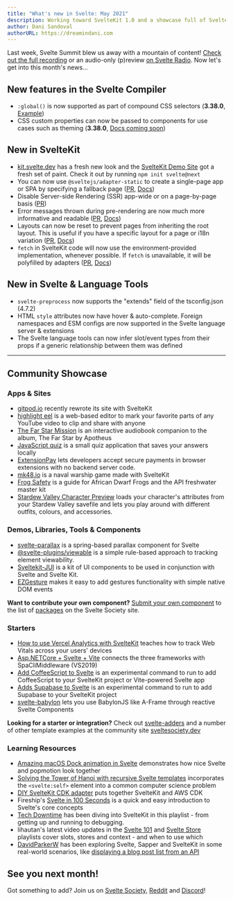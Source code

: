 ```yaml
---
title: "What's new in Svelte: May 2021"
description: Working toward SvelteKit 1.0 and a showcase full of SvelteKit sites!
author: Dani Sandoval
authorURL: https://dreamindani.com
---
```


Last week, Svelte Summit blew us away with a mountain of content! [Check out the full recording](https://www.youtube.com/watch?v=fnr9XWvjJHw) or an audio-only (p)review [on Svelte Radio](https://www.svelteradio.com/episodes/svelte-summit-party-episode). Now let's get into this month's news...

## New features in the Svelte Compiler

- `:global()` is now supported as part of compound CSS selectors (**3.38.0**, [Example](https://svelte.dev/repl/54148fd2af484f2c84977c94e523c7c5?version=3.38.0))
- CSS custom properties can now be passed to components for use cases such as theming (**3.38.0**, [Docs coming soon](https://github.com/sveltejs/svelte/issues/6268))

## New in SvelteKit

- [kit.svelte.dev](https://kit.svelte.dev/) has a fresh new look and the [SvelteKit Demo Site](https://netlify.demo.svelte.dev/) got a fresh set of paint. Check it out by running `npm init svelte@next`
- You can now use `@sveltejs/adapter-static` to create a single-page app or SPA by specifying a fallback page ([PR](https://github.com/sveltejs/kit/pull/1181), [Docs](https://github.com/sveltejs/kit/tree/master/packages/adapter-static))
- Disable Server-side Rendering (SSR) app-wide or on a page-by-page basis ([PR](https://github.com/sveltejs/kit/pull/713))
- Error messages thrown during pre-rendering are now much more informative and readable ([PR](https://github.com/sveltejs/kit/pull/1062), [Docs](/docs/kit/layouts#error-pages))
- Layouts can now be reset to prevent pages from inheriting the root layout. This is useful if you have a specific layout for a page or i18n variation ([PR](https://github.com/sveltejs/kit/pull/1061), [Docs](/docs/kit/layouts#resets))
- `fetch` in SvelteKit code will now use the environment-provided implementation, whenever possible. If `fetch` is unavailable, it will be polyfilled by adapters ([PR](https://github.com/sveltejs/kit/pull/1066), [Docs](/docs/kit/loading#input-fetch))

## New in Svelte & Language Tools

- `svelte-preprocess` now supports the "extends" field of the tsconfig.json (4.7.2)
- HTML `style` attributes now have hover & auto-complete. Foreign namespaces and ESM configs are now supported in the Svelte language server & extensions
- The Svelte language tools can now infer slot/event types from their props if a generic relationship between them was defined

---

## Community Showcase

### Apps & Sites

- [gitpod.io](https://github.com/gitpod-io/website) recently rewrote its site with SvelteKit
- [highlight eel](https://highlighteel.com/) is a web-based editor to mark your favorite parts of any YouTube video to clip and share with anyone
- [The Far Star Mission](https://thefarstar.apotheus.net/) is an interactive audiobook companion to the album, The Far Star by Apotheus
- [JavaScript quiz](https://github.com/nclskfm/javascript-quiz) is a small quiz application that saves your answers locally
- [ExtensionPay](https://extensionpay.com/) lets developers accept secure payments in browser extensions with no backend server code.
- [mk48.io](https://mk48.io/) is a naval warship game made with SvelteKit
- [Frog Safety](https://frog-safety.vercel.app/) is a guide for African Dwarf Frogs and the API freshwater master kit
- [Stardew Valley Character Preview](https://github.com/overscore-media/stardew-valley-character-preview) loads your character's attributes from your Stardew Valley savefile and lets you play around with different outfits, colours, and accessories.

### Demos, Libraries, Tools & Components

- [svelte-parallax](https://github.com/kindoflew/svelte-parallax) is a spring-based parallax component for Svelte
- [@svelte-plugins/viewable](https://github.com/svelte-plugins/viewable) is a simple rule-based approach to tracking element viewability.
- [Sveltekit-JUI](https://github.com/Wolfr/sveltekit-jui) is a kit of UI components to be used in conjunction with Svelte and Svelte Kit.
- [EZGesture](https://github.com/mhmd-22/ezgesture#integrating-with-other-frameworks) makes it easy to add gestures functionality with simple native DOM events

**Want to contribute your own component?** [Submit your own component](https://sveltesociety.dev/help/submitting?type=package) to the list of [packages](https://sveltesociety.dev/packages) on the Svelte Society site.

### Starters

- [How to use Vercel Analytics with SvelteKit](https://ivoberger.com/posts/using-vercel-analytics-with-svelte-kit) teaches how to track Web Vitals across your users' devices
- [Asp.NETCore + Svelte + Vite](https://github.com/Kiho/aspcore-spa-cli/tree/master/samples/SviteSample) connects the three frameworks with SpaCliMiddleware (VS2019)
- [Add CoffeeScript to Svelte](https://github.com/Leftium/coffeescript-adder) is an experimental command to run to add CoffeeScript to your SvelteKit project or Vite-powered Svelte app
- [Adds Supabase to Svelte](https://github.com/joshnuss/svelte-supabase) is an experimental command to run to add Supabase to your SvelteKit project
- [svelte-babylon](https://github.com/SectorXUSA/svelte-babylon) lets you use BabylonJS like A-Frame through reactive Svelte Components

**Looking for a starter or integration?** Check out [svelte-adders](https://github.com/svelte-add/svelte-adders) and a number of other template examples at the community site [sveltesociety.dev](https://sveltesociety.dev/templates)

### Learning Resources

- [Amazing macOS Dock animation in Svelte](https://dev.to/puruvj/amazing-macos-dock-animation-in-svelte-5hfb) demonstrates how nice Svelte and popmotion look together
- [Solving the Tower of Hanoi with recursive Svelte templates](https://geoffrich.net/posts/svelte-tower-of-hanoi/) incorporates the `<svelte:self>` element into a common computer science problem
- [DIY SvelteKit CDK adapter](https://dev.to/juranki/diy-sveltekit-cdk-adapter-3enp) puts together SvelteKit and AWS CDK
- Fireship's [Svelte in 100 Seconds](https://www.youtube.com/watch?v=rv3Yq-B8qp4) is a quick and easy introduction to Svelte's core concepts
- [Tech Downtime](https://www.youtube.com/watch?v=tsePBA2JC7o&list=PLualcIC6WNK1LHIYx2Tg9AQfTQDv4zNPu) has been diving into SvelteKit in this playlist - from getting up and running to debugging.
- lihautan's latest video updates in the [Svelte 101](https://www.youtube.com/watch?v=rwYgOU0WmVk&list=PLoKaNN3BjQX3mxDEVG3oGJx2ByXnue_gR&index=59) and [Svelte Store](https://www.youtube.com/watch?v=p4GmT0trCPE&list=PLoKaNN3BjQX3fG-XOSwsPHtnV8FUY6lgK&index=19) playlists cover slots, stores and context - and when to use which
- [DavidParkerW](https://www.youtube.com/c/DavidParkerW/playlists) has been exploring Svelte, Sapper and SvelteKit in some real-world scenarios, like [displaying a blog post list from an API](https://www.youtube.com/watch?v=kAPVFgFnxaM&list=PLPqKsyEGhUna6cvm6d4vZNI6gbt_0S4Xx&index=15)

## See you next month!

Got something to add? Join us on [Svelte Society](https://sveltesociety.dev/), [Reddit](https://www.reddit.com/r/sveltejs/) and [Discord](https://discord.com/invite/yy75DKs)!
